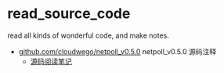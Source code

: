 # read_source_code
read all kinds of wonderful code, and make notes.

* [github.com/cloudwego/netpoll_v0.5.0](github.com/cloudwego/netpoll_v0.5.0/) netpoll_v0.5.0 源码注释
  - [源码阅读笔记](github.com/cloudwego/netpoll_v0.5.0/源码阅读.md)
  